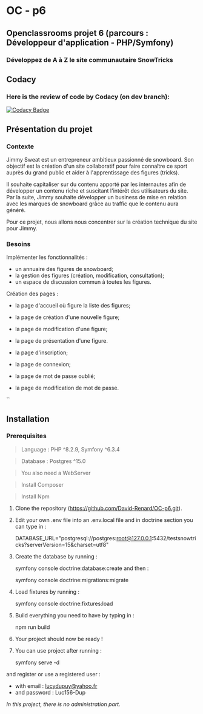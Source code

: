 # OC - p6

## Openclassrooms projet 6 (parcours : Développeur d'application - PHP/Symfony)
### Développez de A à Z le site communautaire SnowTricks

## Codacy
### Here is the review of code by Codacy (on dev branch):
[![Codacy Badge](https://app.codacy.com/project/badge/Grade/24c50e0040874790ac8115dddee2b27a)](https://app.codacy.com/gh/David-Renard/OC-p6/dashboard?utm_source=gh&utm_medium=referral&utm_content=&utm_campaign=Badge_grade)

## Présentation du projet
### Contexte
Jimmy Sweat est un entrepreneur ambitieux passionné de snowboard. Son objectif est la création d'un site collaboratif
pour faire connaître ce sport auprès du grand public et aider à l'apprentissage des figures (tricks).

Il souhaite capitaliser sur du contenu apporté par les internautes afin de développer un contenu riche et suscitant 
l'intérêt des utilisateurs du site. Par la suite, Jimmy souhaite développer un business de mise en relation avec les 
marques de snowboard grâce au traffic que le contenu aura généré.

Pour ce projet, nous allons nous concentrer sur la création technique du site pour Jimmy.

### Besoins
Implémenter les fonctionnalités : 
* un annuaire des figures de snowboard;
* la gestion des figures (création, modification, consultation);
* un espace de discussion commun à toutes les figures.

Création des pages :
* la page d'accueil où figure la liste des figures;
* la page de création d'une nouvelle figure;
* la page de modification d'une figure;
* la page de présentation d'une figure.


* la page d'inscription;
* la page de connexion;
* la page de mot de passe oublié;
* la page de modification de mot de passe.


   
``
## Installation
### Prerequisites
> Language : PHP ^8.2.9, Symfony ^6.3.4

> Database : Postgres ^15.0

> You also need a WebServer

> Install Composer

> Install Npm

1. Clone the repository (https://github.com/David-Renard/OC-p6.git).
2. Edit your own .env file into an .env.local file and in doctrine section you can type in :


    DATABASE_URL="postgresql://postgres:root@127.0.0.1:5432/testsnowtricks?serverVersion=15&charset=utf8"
3. Create the database by running :


    symfony console doctrine:database:create
and then :

    symfony console doctrine:migrations:migrate
4. Load fixtures by running :


    symfony console doctrine:fixtures:load

5. Build everything you need to have by typing in :


    npm run build
6. Your project should now be ready !
7. You can use project after running :


    symfony serve -d

and register or use a registered user :
- with email : lucydupuy@yahoo.fr
- and password : Luc156-Dup

_In this project, there is no administration part._

